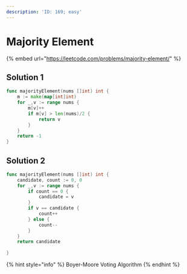 ```yaml
---
description: 'ID: 169; easy'
---
```


# Majority Element

{% embed url="https://leetcode.com/problems/majority-element/" %}

## Solution 1

```go
func majorityElement(nums []int) int {
    m := make(map[int]int)
    for _,v := range nums {
        m[v]++
        if m[v] > len(nums)/2 {
            return v
        }
    }
    return -1
}
```

## Solution 2

```go
func majorityElement(nums []int) int {
    candidate, count := 0, 0
    for _,v := range nums {
        if count == 0 {
            candidate = v
        }
        if v == candidate {
            count++
        } else {
            count--
        }
    }
    return candidate
    
}
```

{% hint style="info" %}
Boyer-Moore Voting Algorithm
{% endhint %}

